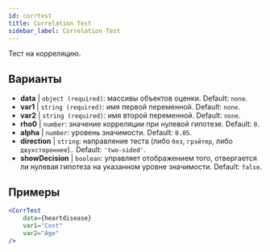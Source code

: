 ```yaml
---
id: corrtest
title: Correlation Test
sidebar_label: Correlation Test
---
```


Тест на корреляцию.

## Варианты

* __data__ | `object (required)`: массивы объектов оценки. Default: `none`.
* __var1__ | `string (required)`: имя первой переменной. Default: `none`.
* __var2__ | `string (required)`: имя второй переменной. Default: `none`.
* __rho0__ | `number`: значение корреляции при нулевой гипотезе. Default: `0`.
* __alpha__ | `number`: уровень значимости. Default: `0.05`.
* __direction__ | `string`: направление теста (либо `без`, `грэйтер`, либо `двухстороннее`).. Default: `'two-sided'`.
* __showDecision__ | `boolean`: управляет отображением того, отвергается ли нулевая гипотеза на указанном уровне значимости. Default: `false`.


## Примеры

```jsx live
<CorrTest
    data={heartdisease} 
    var1="Cost"
    var2="Age"
/>
```
